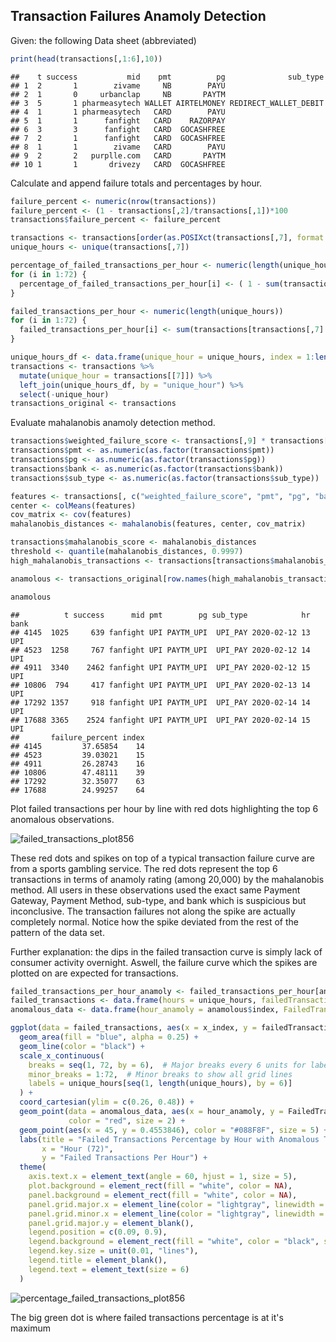

## Transaction Failures Anamoly Detection
Given: the following Data sheet (abbreviated)




``` r
print(head(transactions[,1:6],10))
```

```
##    t success           mid    pmt          pg              sub_type
## 1  2       1        zivame     NB        PAYU                      
## 2  1       0     urbanclap     NB       PAYTM                      
## 3  5       1 pharmeasytech WALLET AIRTELMONEY REDIRECT_WALLET_DEBIT
## 4  1       1 pharmeasytech   CARD        PAYU                      
## 5  1       1      fanfight   CARD    RAZORPAY                      
## 6  3       3      fanfight   CARD  GOCASHFREE                      
## 7  2       1      fanfight   CARD  GOCASHFREE                      
## 8  1       1        zivame   CARD        PAYU                      
## 9  2       2   purplle.com   CARD       PAYTM                      
## 10 1       1       drivezy   CARD  GOCASHFREE
```

Calculate and append failure totals and percentages by hour.


``` r
failure_percent <- numeric(nrow(transactions))
failure_percent <- (1 - transactions[,2]/transactions[,1])*100
transactions$failure_percent <- failure_percent

transactions <- transactions[order(as.POSIXct(transactions[,7], format = "%Y-%m-%d %H")),]
unique_hours <- unique(transactions[,7])

percentage_of_failed_transactions_per_hour <- numeric(length(unique_hours))
for (i in 1:72) {
  percentage_of_failed_transactions_per_hour[i] <- ( 1 - sum(transactions[transactions[,7] == unique_hours[i],2])/sum(transactions[transactions[,7] == unique_hours[i],1]))
}

failed_transactions_per_hour <- numeric(length(unique_hours))
for (i in 1:72) {
  failed_transactions_per_hour[i] <- sum(transactions[transactions[,7] == unique_hours[i],1]) - sum(transactions[transactions[,7] == unique_hours[i],2])
}
```




``` r
unique_hours_df <- data.frame(unique_hour = unique_hours, index = 1:length(unique_hours))
transactions <- transactions %>%
  mutate(unique_hour = transactions[[7]]) %>%
  left_join(unique_hours_df, by = "unique_hour") %>%
  select(-unique_hour)  
transactions_original <- transactions 
```

Evaluate mahalanobis anamoly detection method.


``` r
transactions$weighted_failure_score <- transactions[,9] * transactions[,1] *100 
transactions$pmt <- as.numeric(as.factor(transactions$pmt))
transactions$pg <- as.numeric(as.factor(transactions$pg))
transactions$bank <- as.numeric(as.factor(transactions$bank))
transactions$sub_type <- as.numeric(as.factor(transactions$sub_type))

features <- transactions[, c("weighted_failure_score", "pmt", "pg", "bank", "sub_type")]
center <- colMeans(features)
cov_matrix <- cov(features)
mahalanobis_distances <- mahalanobis(features, center, cov_matrix)

transactions$mahalanobis_score <- mahalanobis_distances
threshold <- quantile(mahalanobis_distances, 0.9997)
high_mahalanobis_transactions <- transactions[transactions$mahalanobis_score > threshold, ]

anamolous <- transactions_original[row.names(high_mahalanobis_transactions),]
```


``` r
anamolous
```

```
##          t success      mid pmt        pg sub_type            hr bank
## 4145  1025     639 fanfight UPI PAYTM_UPI  UPI_PAY 2020-02-12 13  UPI
## 4523  1258     767 fanfight UPI PAYTM_UPI  UPI_PAY 2020-02-12 14  UPI
## 4911  3340    2462 fanfight UPI PAYTM_UPI  UPI_PAY 2020-02-12 15  UPI
## 10806  794     417 fanfight UPI PAYTM_UPI  UPI_PAY 2020-02-13 14  UPI
## 17292 1357     918 fanfight UPI PAYTM_UPI  UPI_PAY 2020-02-14 14  UPI
## 17688 3365    2524 fanfight UPI PAYTM_UPI  UPI_PAY 2020-02-14 15  UPI
##       failure_percent index
## 4145         37.65854    14
## 4523         39.03021    15
## 4911         26.28743    16
## 10806        47.48111    39
## 17292        32.35077    63
## 17688        24.99257    64
```

Plot failed transactions per hour by line with red dots highlighting the top 6 anomalous observations.






![failed_transactions_plot856](https://github.com/user-attachments/assets/83da3c80-a417-4df8-9d96-9285fad263a3)



These red dots and spikes on top of a typical transaction failure curve are from a sports gambling service. The red dots represent the top 6 transactions in terms of anamoly rating (among 20,000) by the mahalanobis method. All users in these observations used the exact same Payment Gateway, Payment Method, sub-type, and bank which is suspicious but inconclusive. The transaction failures not along the spike are actually completely normal. Notice how the spike deviated from the rest of the pattern of the data set.

Further explanation: the dips in the failed transaction curve is simply lack of consumer activity overnight. Aswell, the failure curve which the spikes are plotted on are expected for transactions.


``` r
failed_transactions_per_hour_anamoly <- failed_transactions_per_hour[anamolous$index]
failed_transactions <- data.frame(hours = unique_hours, failedTransactions = percentage_of_failed_transactions_per_hour, x_index = seq(1:72))
anomalous_data <- data.frame(hour_anamoly = anamolous$index, FailedTransactions_anamoly = percentage_of_failed_transactions_per_hour[anamolous$index])

ggplot(data = failed_transactions, aes(x = x_index, y = failedTransactions)) + 
  geom_area(fill = "blue", alpha = 0.25) + 
  geom_line(color = "black") +  
  scale_x_continuous(
    breaks = seq(1, 72, by = 6),  # Major breaks every 6 units for labels
    minor_breaks = 1:72,  # Minor breaks to show all grid lines
    labels = unique_hours[seq(1, length(unique_hours), by = 6)]
  ) + 
  coord_cartesian(ylim = c(0.26, 0.48)) +  
  geom_point(data = anomalous_data, aes(x = hour_anamoly, y = FailedTransactions_anamoly),
             color = "red", size = 2) + 
  geom_point(aes(x = 45, y = 0.4553846), color = "#088F8F", size = 5) +
  labs(title = "Failed Transactions Percentage by Hour with Anomalous Transactions in Red", 
       x = "Hour (72)", 
       y = "Failed Transactions Per Hour") +
  theme(
    axis.text.x = element_text(angle = 60, hjust = 1, size = 5), 
    plot.background = element_rect(fill = "white", color = NA),
    panel.background = element_rect(fill = "white", color = NA),
    panel.grid.major.x = element_line(color = "lightgray", linewidth = 0.1),  # Very thin major x grid lines
    panel.grid.minor.x = element_line(color = "lightgray", linewidth = 0.1),  # Very thin minor x grid lines
    panel.grid.major.y = element_blank(), 
    legend.position = c(0.09, 0.9),  
    legend.background = element_rect(fill = "white", color = "black", size = 0.5),  
    legend.key.size = unit(0.01, "lines"),  
    legend.title = element_blank(),  
    legend.text = element_text(size = 6)
  )
```


![percentage_failed_transactions_plot856](https://github.com/user-attachments/assets/eb5dc813-d885-4a29-8c68-de3772ff1fd1)



The big green dot is where failed transactions percentage is at it's maximum 

